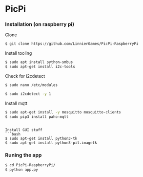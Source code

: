 # PicPi

### Installation (on raspberry pi)

Clone
```bash
$ git clone https://github.com/LinnierGames/PicPi-RaspberryPi
```

Install tooling
```bash
$ sudo apt install python-smbus
$ sudo apt-get install i2c-tools
```

Check for i2cdetect
```bash
$ sudo nano /etc/modules
```
```bash
$ sudo i2cdetect -y 1
```

Install mqtt
```bash
$ sudo apt-get install -y mosquitto mosquitto-clients
$ sudo pip3 install paho-mqtt
```
```

Install GUI stuff
```bash
$ sudo apt-get install python3-tk
$ sudo apt-get install python3-pil.imagetk
```

### Runing the app

```bash
$ cd PicPi-RaspberryPi/
$ python app.py
```